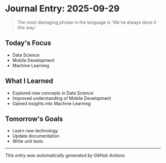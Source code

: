 # Journal Entry: 2025-09-29

> The most damaging phrase in the language is 'We've always done it this way.'

## Today's Focus
- Data Science
- Mobile Development
- Machine Learning

## What I Learned
- Explored new concepts in Data Science
- Improved understanding of Mobile Development
- Gained insights into Machine Learning

## Tomorrow's Goals
- Learn new technology
- Update documentation
- Write unit tests

---
*This entry was automatically generated by GitHub Actions.*